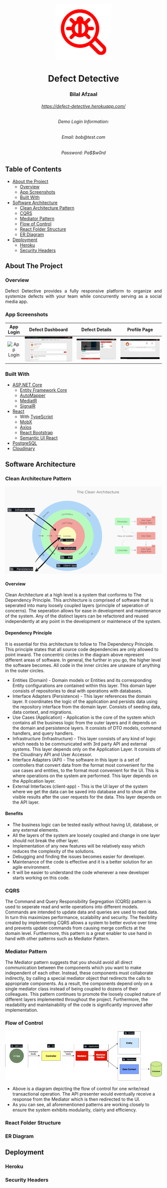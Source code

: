 <p align="center"> 
  <img src="client-app/public/assets/logo_red.png" alt="logo.png" width="180px" height="180px">
</p>

<h1 align="center"> Defect Detective</h1>
<h3 align="center"> Bilal Afzaal </h3>
<h6 align="center"><a href="https://defect-detective.herokuapp.com/">https://defect-detective.herokuapp.com/</a></h6>
<h6 align="center"> Demo Login Information: </h6>
<h6 align="center"> Email: bob@test.com </h6>
<h6 align="center"> Password: Pa$$w0rd </h6>

<!-- TABLE OF CONTENTS -->
## Table of Contents

* [About the Project](#about-the-project)
  * [Overview](#overview)
  * [App Screenshots](#app-screenshots)
  * [Built With](#built-with)
* [Software Architecture](#software-architecture)
  * [Clean Architecture Pattern](#clean-architecture-pattern)
  * [CQRS](#cqrs)
  * [Mediator Pattern](#mediator-pattern)
  * [Flow of Control](#flow-of-control)
  * [React Folder Structure](#react-folder-structure)
  * [ER Diagram](#er-diagram)
* [Deployment](#deployment)
  * [Heroku](#heroku)
  * [Security Headers](#security-headers)

<!-- ABOUT THE PROJECT -->
## About The Project

### Overview
<p align="justify"> 
   Defect Detective provides a fully responsive platform to organize and systemize defects with your team while concurrently serving as a social media app. 
</p>

### App Screenshots

App  Login         |  Defect Dashboard | Defect Details      |  Profile Page
:-------------------------:|:-------------------------:|:-------------------------:|:-------------------------:
<img src="READMEAssets/Home.png" title="App Login " width="100%"> |<img src="READMEAssets/Dashboard.png" title="Defect Dashboard" width="100%">|<img src="READMEAssets/Details.png" title="Defect Details" width="100%"> |<img src="READMEAssets/Profile.png" title="Profile Page" width="100%">

### Built With
- [ASP.NET Core](https://docs.microsoft.com/en-us/aspnet/core/?view=aspnetcore-5.0)
  - [Entity Framework Core](https://docs.microsoft.com/en-us/ef/core/)
  - [AutoMapper](https://automapper.org/)
  - [MediatR](https://github.com/jbogard/MediatR)
  - [SignalR](https://dotnet.microsoft.com/apps/aspnet/signalr)
- [React](https://reactjs.org/)
  - With [TypeScript](https://create-react-app.dev/docs/adding-typescript/)
  - [MobX](https://mobx.js.org/README.html)
  - [Axios](https://www.npmjs.com/package/axios)
  - [React Bootstrap](https://react-bootstrap.github.io/)
  - [Semantic UI React](https://react.semantic-ui.com/)
- [PostgreSQL](https://www.postgresql.org/)
- [Cloudinary](https://cloudinary.com/documentation)

<!-- SOFTWARE ARCHITECTURE -->
## Software Architecture

### Clean Architecture Pattern

<img src="READMEAssets/CleanArchitecture.png" alt="CleanArchitecture.png">

#### Overview
Clean Architecture at a high level is a system that conforms to The Dependency Principle. This architecture is comprised of software that is seperated into many loosely coupled layers (principle of seperation of concerns). The seperation allows for ease in development and maintenance of the system. Any of the distinct layers can be refactored and reused independently at any point in the development or maintenece of the system.

#### Dependency Principle
It is essential for this architecture to follow to The Dependency Principle. This principle states that all source code dependencies are only allowed to point inward. The concentric circles in the diagram above represent different areas of software. In general, the further in you go, the higher level the software becomes. All code in the inner circles are unaware of anything in the outer circles.
- Entities (Domain) - Domain models or Entities and its corresponding Entity configurations are contained within this layer. This domain layer consists of repositories to deal with operations with databases.
- Interface Adapters (Persistence) - This layer references the domain layer. It coordinates the logic of the application and persists data using the repository interface from the domain layer. Consists of seeding data, data context, and migrations.
- Use Cases (Application) - Application is the core of the system which contains all the business logic from the outer layers and it depends on the domain and persistence layers. It consists of DTO models, command handlers, and query handlers.
- Infrastructure (Infrastructure) - This layer consists of any kind of logic which needs to be communicated with 3rd party API and external systems. This layer depends only on the Application Layer. It consists of the Cloudinary API and User Accessor.
- Interface Adapters (API) - The software in this layer is a set of controllers that convert data from the format most convenient for the use cases and entities, to the format most convenient for the UI. This is where operations on the system are performed. This layer depends on the Application layer.
- External Interfaces (client-app) - This is the UI layer of the system where we get the data can be saved into database and to show all the visible results after the user requests for the data. This layer depends on the API layer.

#### Benefits
- The business logic can be tested easily without having UI, database, or any external elements.
- All the layers of the system are loosely coupled and change in one layer should not break the other layer.
- Implementation of any new features will be relatively easy which reduces the complexity of the solutions.
- Debugging and finding the issues becomes easier for developer.
- Maintenance of the code is effective and it is a better solution for an agile environment.
- It will be easier to understand the code whenever a new developer starts working on this code.

### CQRS

The Command and Query Responsibility Segregation (CQRS) pattern is used to seperate read and write operations into different models. Commands are intended to update data and queries are used to read data. In turn this maximizes performance, scalability and security. The flexibility created by implementing CQRS allows a system to better evolve over time and prevents update commands from causing merge conflicts at the domain level. Furthermore, this pattern is a great enabler to use hand in hand with other patterns such as Mediator Pattern.

### Mediator Pattern

The Mediator pattern suggests that you should avoid all direct communication between the components which you want to make independent of each other. Instead, these components must collaborate indirectly, by calling a special mediator object that redirects the calls to appropriate components. As a result, the components depend only on a single mediator class instead of being coupled to dozens of their colleagues. This pattern continues to promote the loosely coupled nature of different layers implemented throughout the project. Furthermore, the readability and maintainability of the code is significantly improved after implementation.

### Flow of Control

<img src="READMEAssets/FlowControl.png" alt="FlowControl.png">

- Above is a diagram depicting the flow of control for one write/read transactional operation. The API presenter would eventually receive a response from the Mediator which is then redirected to the UI. 
- As you can see, all aforementioned patterns are working closely to ensure the system exhibits modularity, clairty and efficiency.

### React Folder Structure

### ER Diagram

<!-- DEPLOYMENT -->
## Deployment

### Heroku

### Security Headers
